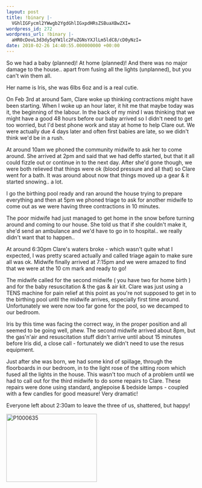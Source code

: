 ```yaml
---
layout: post
title: !binary |-
  VGhlIGFycml2YWwgb2YgdGhlIGxpdHRsZSBuaXBwZXI=
wordpress_id: 272
wordpress_url: !binary |-
  aHR0cDovL3d3dy5qYW1lc2FuZGNsYXJlLm5ldC8/cD0yNzI=
date: 2010-02-26 14:40:55.000000000 +00:00
---
```

So we had a baby (planned)! At home (planned)! And there was no major damage to the house.. apart from fusing all the lights (unplanned), but you can't win them all.

Her name is Iris, she was 6lbs 6oz and is a real cutie.

On Feb 3rd at around 5am, Clare woke up thinking contractions might have been starting. When I woke up an hour later, it hit me that maybe today was it, the beginning of the labour. In the back of my mind I was thinking that we might have a good 48 hours before our baby arrived so I didn't need to get too worried, but I'd best phone work and stay at home to help Clare out. We were actually due 4 days later and often first babies are late, so we didn't think we'd be in a rush.

At around 10am we phoned the community midwife to ask her to come around. She arrived at 2pm and said that we had deffo started, but that it all could fizzle out or continue in to the next day. After she'd gone though, we were both relieved that things were ok (blood pressure and all that) so Clare went for a bath. It was around about now that things moved up a gear &amp; it started snowing.. a lot.

I go the birthing pool ready and ran around the house trying to prepare everything and then at 5pm we phoned triage to ask for another midwife to come out as we were having three contractions in 10 minutes.

The poor midwife had just managed to get home in the snow before turning around and coming to our house. She told us that if she couldn't make it, she'd send an ambulance and we'd have to go in to hospital.. we really didn't want that to happen..

At around 6:30pm Clare's waters broke - which wasn't quite what I expected, I was pretty scared actually and called triage again to make sure all was ok. Midwife finally arrived at 7:15pm and we were amazed to find that we were at the 10 cm mark and ready to go!

The midwife called for the second midwife ( you have two for home birth ) and for the baby resuscitation &amp; the gas &amp; air kit. Clare was just using a TENS machine for pain relief at this point as you're not supposed to get in to the birthing pool until the midwife arrives, especially first time around. Unfortunately we were now too far gone for the pool, so we decamped to our bedroom.

Iris by this time was facing the correct way, in the proper position and all seemed to be going well, phew. The second midwife arrived about 8pm, but the gas'n'air and resuscitation stuff didn't arrive until about 15 minutes before Iris did, a close call - fortunately we didn't need to use the resus equipment.

Just after she was born, we had some kind of spillage, through the floorboards in our bedroom, in to the light rose of the sitting room which fused all the lights in the house. This wasn't too much of a problem until we had to call out for the third midwife to do some repairs to Clare. These repairs were done using standard, anglepoise &amp; bedside lamps - coupled with a few candles for good measure! Very dramatic!

Everyone left about 2:30am to leave the three of us, shattered, but happy!

<a href="http://www.flickr.com/photos/53005472@N00/4331197534/" title="P1000635 by jamesjefferies, on Flickr"><img src="http://farm5.static.flickr.com/4004/4331197534_09db5094d3_m.jpg" width="240" height="180" alt="P1000635" /></a>
